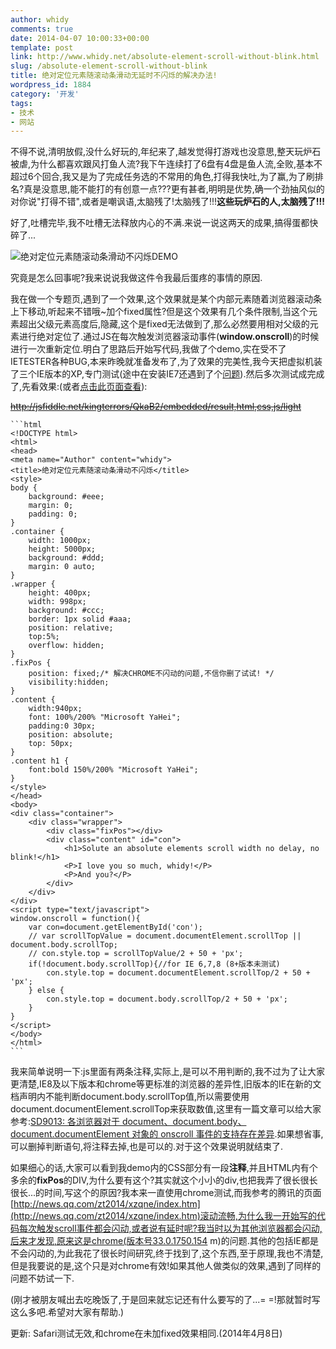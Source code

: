 ```yaml
---
author: whidy
comments: true
date: 2014-04-07 10:00:33+00:00
template: post
link: http://www.whidy.net/absolute-element-scroll-without-blink.html
slug: /absolute-element-scroll-without-blink
title: 绝对定位元素随滚动条滑动无延时不闪烁的解决办法!
wordpress_id: 1884
category: '开发'
tags:
- 技术
- 网站
---
```


不得不说,清明放假,没什么好玩的,年纪来了,越发觉得打游戏也没意思,整天玩炉石被虐,为什么都喜欢跟风打鱼人流?我下午连续打了6盘有4盘是鱼人流,全败,基本不超过6个回合,我又是为了完成任务选的不常用的角色,打得我快吐,为了赢,为了刷排名?真是没意思,能不能打的有创意一点???更有甚者,明明是优势,确一个劲抽风似的对你说"打得不错",或者是嘲讽语,太脑残了!太脑残了!!!**这些玩炉石的人,太脑残了!!!**

好了,吐槽完毕,我不吐槽无法释放内心的不满.来说一说这两天的成果,搞得蛋都快碎了...

![绝对定位元素随滚动条滑动不闪烁DEMO](http://www.whidy.net/wp-content/uploads/2014/04/demo-400x225.jpg)

<!-- more -->

究竟是怎么回事呢?我来说说我做这件令我最后蛋疼的事情的原因.

我在做一个专题页,遇到了一个效果,这个效果就是某个内部元素随着浏览器滚动条上下移动,听起来不错哦~加个fixed属性?但是这个效果有几个条件限制,当这个元素超出父级元素高度后,隐藏,这个是fixed无法做到了,那么必然要用相对父级的元素进行绝对定位了.通过JS在每次触发浏览器滚动事件(**window.onscroll**)的时候进行一次重新定位.明白了思路后开始写代码,我做了个demo,实在受不了IETESTER各种BUG,本来昨晚就准备发布了,为了效果的完美性,我今天把虚拟机装了三个IE版本的XP,专门测试(途中在安装IE7还遇到了个[问题](http://www.whidy.net/xp-ie7-homepage-locked.html)).然后多次测试成完成了,先看效果:(或者[点击此页面查看](http://whidy.net/demos/demo_absoluteScroll.html)):

<del>http://jsfiddle.net/kingterrors/QkaB2/embedded/result,html,css,js/light</del>


    
    ```html
    <!DOCTYPE html>
    <html>
    <head>
    <meta name="Author" content="whidy">
    <title>绝对定位元素随滚动条滑动不闪烁</title>
    <style>
    body {
    	background: #eee;
    	margin: 0;
    	padding: 0;
    }
    .container {
    	width: 1000px;
    	height: 5000px;
    	background: #ddd;
    	margin: 0 auto;
    }
    .wrapper {
    	height: 400px;
    	width: 998px;
    	background: #ccc;
    	border: 1px solid #aaa;
    	position: relative;
    	top:5%;
    	overflow: hidden;
    }
    .fixPos {
    	position: fixed;/* 解决CHROME不闪动的问题,不信你删了试试! */
    	visibility:hidden;
    }
    .content {
    	width:940px;
    	font: 100%/200% "Microsoft YaHei";
    	padding:0 30px;
    	position: absolute;
    	top: 50px;
    }
    .content h1 {
    	font:bold 150%/200% "Microsoft YaHei";
    }
    </style>
    </head>
    <body>
    <div class="container">
    	<div class="wrapper">
    		<div class="fixPos"></div>
    		<div class="content" id="con">
    			<h1>Solute an absolute elements scroll width no delay, no blink!</h1>
    			<P>I love you so much, whidy!</P>
    			<P>And you?</P>
    		</div>
    	</div>
    </div>
    <script type="text/javascript">
    window.onscroll = function(){
    	var con=document.getElementById('con');
    	// var scrollTopValue = document.documentElement.scrollTop || document.body.scrollTop;
    	// con.style.top = scrollTopValue/2 + 50 + 'px';
    	if(!document.body.scrollTop){//for IE 6,7,8 (8+版本未测试)
    		con.style.top = document.documentElement.scrollTop/2 + 50 + 'px';
    	} else {
    		con.style.top = document.body.scrollTop/2 + 50 + 'px';
    	}
    }
    </script>
    </body>
    </html>
    ```



我来简单说明一下:js里面有两条注释,实际上,是可以不用判断的,我不过为了让大家更清楚,IE8及以下版本和chrome等更标准的浏览器的差异性,旧版本的IE在新的文档声明内不能判断document.body.scrollTop值,所以需要使用document.documentElement.scrollTop来获取数值,这里有一篇文章可以给大家参考:[SD9013: 各浏览器对于 document、document.body、document.documentElement 对象的 onscroll 事件的支持存在差异](http://www.w3help.org/zh-cn/causes/SD9013).如果想省事,可以删掉判断语句,将注释去掉,也是可以的.对于这个效果说明就结束了.

如果细心的话,大家可以看到我demo内的CSS部分有一段**注释**,并且HTML内有个多余的**fixPos**的DIV,为什么要有这个?其实就这个小小的div,也把我弄了很长很长很长...的时间,写这个的原因?我本来一直使用chrome测试,而我参考的腾讯的页面[http://news.qq.com/zt2014/xzqne/index.htm](http://news.qq.com/zt2014/xzqne/index.htm)滚动流畅,为什么我一开始写的代码每次触发scroll事件都会闪动,或者说有延时呢?我当时以为其他浏览器都会闪动,后来才发现,原来这是chrome(版本号33.0.1750.154 m)的问题.其他的包括IE都是不会闪动的,为此我花了很长时间研究,终于找到了,这个东西,至于原理,我也不清楚,但是我要说的是,这个只是对chrome有效!如果其他人做类似的效果,遇到了同样的问题不妨试一下.

(刚才被朋友喊出去吃晚饭了,于是回来就忘记还有什么要写的了...= =!那就暂时写这么多吧.希望对大家有帮助.)

更新: Safari测试无效,和chrome在未加fixed效果相同.(2014年4月8日)
